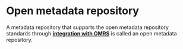 <!-- SPDX-License-Identifier: CC-BY-4.0 -->
<!-- Copyright Contributors to the ODPi Egeria project. -->

# Open metadata repository

A metadata repository that supports the open metadata repository standards 
through **[integration with OMRS](integrating-metadata-repository-with-omrs.md)** is
called an open metadata repository.